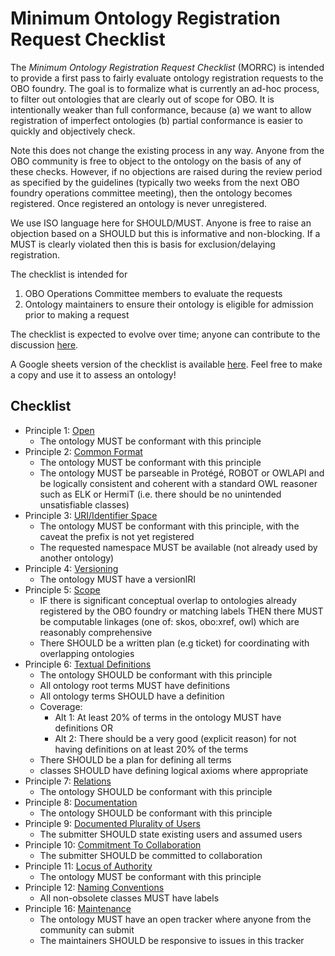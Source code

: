# Minimum Ontology Registration Request Checklist

The _Minimum Ontology Registration Request Checklist_ (MORRC) is intended to provide a first pass to fairly evaluate ontology registration requests to the OBO foundry. 
The goal is to formalize what is currently an ad-hoc process, to filter out ontologies that are clearly out of scope for OBO. It is intentionally weaker than full
conformance, because (a) we want to allow registration of imperfect ontologies (b) partial conformance is easier to quickly and objectively check.

Note this does not change the existing process in any way. Anyone from the OBO community is free to object to the ontology on the basis of any of these checks. 
However, if no objections are raised during the review period as specified by the guidelines (typically two weeks from the next OBO foundry operations committee meeting), then the ontology becomes registered. Once registered an ontology is never unregistered.

We use ISO language here for SHOULD/MUST. Anyone is free to raise an objection based on a SHOULD but this is informative and non-blocking. 
If a MUST is clearly violated then this is basis for exclusion/delaying registration.


The checklist is intended for
1. OBO Operations Committee members to evaluate the requests
2. Ontology maintainers to ensure their ontology is eligible for admission prior to making a request

The checklist is expected to evolve over time; anyone can contribute to the discussion [here](https://github.com/OBOFoundry/OBOFoundry.github.io/issues/1116).

A Google sheets version of the checklist is available [here](https://docs.google.com/spreadsheets/d/1aH8ivqS1pE5IchJtkWYOfebmtkd-s2Zsdq4b5PK8hgQ/edit#gid=0). Feel free to make a copy and use it to assess an ontology!

## Checklist

- Principle 1: [Open](http://obofoundry.org/principles/fp-001-open.html)
  - The ontology MUST be conformant with this principle
- Principle 2: [Common Format](http://obofoundry.org/principles/fp-002-format.html)
  - The ontology MUST be conformant with this principle
  - The ontology MUST be parseable in Protégé, ROBOT or OWLAPI and be logically consistent and coherent with a standard OWL reasoner such as ELK or HermiT (i.e. there should be no unintended unsatisfiable classes)
- Principle 3: [URI/Identifier Space](http://obofoundry.org/principles/fp-003-uris.html) 
  - The ontology MUST be conformant with this principle, with the caveat the prefix is not yet registered
  - The requested namespace MUST be available (not already used by another ontology)
- Principle 4: [Versioning](http://obofoundry.org/principles/fp-004-versioning.html) 
  - The ontology MUST have a versionIRI
- Principle 5: [Scope](http://obofoundry.org/principles/fp-005-delineated-content.html) 
  - IF there is significant conceptual overlap to ontologies already registered by the OBO foundry or matching labels THEN there MUST be computable linkages (one of: skos, obo:xref, owl) which are reasonably comprehensive
  - There SHOULD be a written plan (e.g ticket) for coordinating with overlapping ontologies
- Principle 6: [Textual Definitions](http://obofoundry.org/principles/fp-006-textual-definitions.html) 
  - The ontology SHOULD be conformant with this principle
  - All ontology root terms MUST have definitions
  - All ontology terms SHOULD have a definition
  - Coverage:
    - Alt 1: At least 20% of terms in the ontology MUST have definitions OR
    - Alt 2: There should be a very good (explicit reason) for not having definitions on at least 20% of the terms
  - There SHOULD be a plan for defining all terms
  - classes SHOULD have defining logical axioms where appropriate
- Principle 7: [Relations](http://obofoundry.org/principles/fp-007-relations.html)
  - The ontology SHOULD be conformant with this principle
- Principle 8: [Documentation](http://obofoundry.org/principles/fp-008-documented.html)
  - The ontology SHOULD be conformant with this principle
- Principle 9: [Documented Plurality of Users](http://obofoundry.org/principles/fp-009-users.html)
  - The submitter SHOULD state existing users and assumed users
- Principle 10: [Commitment To Collaboration](http://obofoundry.org/principles/fp-010-collaboration.html)
  - The submitter SHOULD be committed to collaboration
- Principle 11: [Locus of Authority](http://obofoundry.org/principles/fp-011-locus-of-authority.html)
  - The ontology MUST be conformant with this principle
- Principle 12: [Naming Conventions](http://obofoundry.org/principles/fp-012-naming-conventions.html)
  - All non-obsolete classes MUST have labels
- Principle 16: [Maintenance](http://obofoundry.org/principles/fp-016-maintenance.html)
  - The ontology MUST have an open tracker where anyone from the community can submit
  - The maintainers SHOULD be responsive to issues in this tracker
